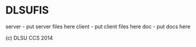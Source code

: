 DLSUFIS
=======

server - put server files here
client - put client files here
doc - put docs here

(c) DLSU CCS 2014
